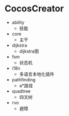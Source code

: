 # CocosCreator

- ability
	- 技能
- core
	- 主干
- dijkstra
	- dijkstra图
- fsm
	- 状态机
- i18n
	- 多语言本地化插件
- pathfinding
	- a*路径
- quadtree
	- 四叉树
- rvo
	- 避障